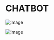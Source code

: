 # CHATBOT

![image](https://user-images.githubusercontent.com/117162224/221823346-ea62a75f-6989-47aa-8bdf-23663fbaf705.png)

![image](https://user-images.githubusercontent.com/117162224/221823511-d65b2fc1-3193-4d62-a979-6d3c06721d8d.png)
